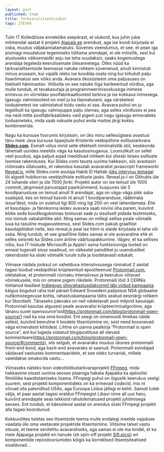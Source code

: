 ```yaml
---
layout: post
published: true
title: Tarkvaralitsentsidest
tags: ITESPA
---
```


Tulin IT Kolledžisse ennekõike seepärast, et olukord, kus juhin juba mitmendat aastat it projekti [Ajapaik.ee](http://ajapaik.ee) arendust, aga ise koodi kirjutada ei oska, muutus väljakannatamatuks. Süvenes veendumus, et see, et pean iga pisimagi muudatuse tegemiseks tülitama arendajat, ei ole mõistlik, sest kui alustuseks väiksemaidki asju ise teha suudaksin, saaks kogemustega arendaja tegeleda keerulisemate ülesannetega. Olles nüüd ka tarkvaralitsentside teemasse natuke rohkem süvenenud, ainult kinnistub minus arusaam, kui vajalik oleks ise koodida osata ning kui tohutult palju lisavõimalusi see võiks anda. Avavara ökosüsteem oma paljususes on tõeliselt hämmastav. Võibolla on see natuke liiga karikeeritud võrdlus, aga mulle tundub, et tavakasutaja ja programmeerimisoskusega inimese erinevus on võrreldav poolfabrikaattooteid tarbiva ja ise kokkava inimesega. Igasugu valmistooteid on meil ju ka lõpmatuseni, aga värsketest toiduainetest ise valmistatud toidu vastu ei saa. Avavara puhul on ju tegelikult ka igasugu valmisjuppe palju olemas, aga selles võrdluses ei pea ma neid mitte poolfabrikaatideks vaid pigem just nagu igasugu erinevateks toiduaineteks, mida saab oskuste puhul enda maitse järgi kokku kombineerida.

Nagu ka kursuse foorumis kirjutasin, on üks minu sellesügisesi avastusi tänu meie Java kursuse õppejõule Kristerile veebipõhine esitlustarkvara [**Slides.com**](http://slides.com). Esmalt võlus mind selle efektselt minimalistlik stiil, keskkonda lähemalt uurides meeldis väga ka kasutusmugavus. Loomulikult on sellel veel puudusi, aga paljud asjad meeldivad rohkem kui üheski teises esitluste loomise rakenduses. Kui Slides.comi tausta uurima hakkasin, siis avastasin rõõmsaks üllatuseks, et rakendus kasutab avavaralist javascripti frameworki [Reveal.js](https://github.com/hakimel/reveal.js), mille Slides.comi asutaja Hakib El Hattab ([üks intervjuu temaga](http://blog.fogcreek.com/dev-life-interview-with-hakim-el-hattab/)) lõi algselt hobikorras veebipõhiste esitluste jaoks. Reveal.js-l on Githubis üle 24 tuhande *stari* ja üle 7000 *forki*. Projekti autor on ise teinud üle 1000 *commiti*, järgmised panustajad paarkümmend, kusjuures üle 5 koodipanustuse on teinud ainult 9 arendajat, aga on väga-väga pikk saba osalejaid, kes on teinud kasvõi nt ainult 1 koodiparanduse, rääkimata *issue*’dest, mida on suletud ligi 800 ning ligi 200 on veel lahendamata. Ehk et kasutajas- ja fännkonna leidev avavara saab niiviisi üha parem, kuivõrd kõike seda koodikogukonnas toimuvat saab ju sisuliselt pidada testimiseks, mis toimub vabatahtlike abil. Ning samas on millegi sellise peale võimalik luua ka tasuline mugavusteenus, sest Slides.com pakub graafilist kasutajaliidest neile, kes reveal.js peal ise html-is slaide kirjutada ei taha või oska. Ning tundub, et see graafiline liides samas ei ole avavaraline ehk et selles seisneb ka Slides.com äriline väärtuspakkumine. Vägev, et ka sellises nišis, kus IT-hiidude Microsofti ja Apple’i sama funktsiooniga tooted on ennast tugevalt sisse seadnud, on väikestel paindlikel ju uuenduslikel rakendustel ka siiski võimalik turule tulla ja loodetavasti edukalt.

Viimase nädala jooksul on vahelduva intensiivsusega rünnatud 2 aastat tagasi loodud veebipõhist krüpteeritud epostiteenust [Protonmail.com](https://protonmail.com), oletatakse, et protonmaili rünnaku intensiivsus ja keerukus viitavad võimekusele, mis on omane pigem riikidele. Protonmaili lõid 3 CERNis töötanud teadlast [Indiegogo ühisrahastusplatvormil läbi viidud kampaania](https://www.indiegogo.com/projects/protonmail/) käigus kogutud raha toel pärast Edward Snowdeni paljastusi NSA globaalse nuhkimistegevuse kohta, rahastuskampaania täitis seatud eesmärgi rohkem kui 5kordselt. Tänaseks päevaks on neil väidetavalt pool miljonit kasutajat. Protonmail kasutas algusest peale avavaralisi krüpteerimisalgoritme, aga tänavu suvel opensource’isid(https://protonmail.com/blog/protonmail-open-source/) nad ka osa oma koodist. Ent seegi on omamoodi ilmekas näide sellest, kuivõrd keeruline it toodete litsentsimine on, sest need koosnevad väga erinevatest kihtidest. Lihtne on panna pealkirja “Protonmail is open source”, ent kui lugeda viidatud blogipostituse all olevaid kommentaare(https://protonmail.com/blog/protonmail-open-source/#comments), siis selgub, et avavaraks muutus üksnes protonmaili front-end kood, aga back-end avavaraks ei saanud. Protonmaili esindajad väidavad vastustes kommentaaridele, et see oleks turvarisk, millele vaieldakse omakorda vastu…

Viimaseks näiteks toon videotöötlustarkvaraprojekti [FFmpeg](http://ffmpeg.org/), mida hakkasime otsast uurima seoses plaaniga hakata Ajapaika ka ajaloolisi filmilõike kaardistamiseks lisama. FFmpegi puhul on õiguslik keerukus veelgi suurem, sest projekti komponentideks on ka erinevad *codec*id, mis nt võivad olla patenditud USAs, aga Euroopa Liidus jällegi ei kehti. Samuti tuleb välja, et paar aastat tagasi eraldus FFmpegist Libavi nime all uus haru, kuivõrd arendajate seas tekkisid rahulolematused projekti juhtimisega seoses. Ent tundub, et käesoleval aastal on arendus siiski FFmpegi projekti alla tagasi koondunud.

Kokkuvõttes tuletas see litsentside teema mulle endalegi meelde vajaduse vaadata üle oma veetavate projektide litsentsimine. Võtsime talvel vastu otsuse, et teeme senitehtu avavaraliseks, aga samas ei ole ma kindel, et ka meie Ajapaiga projekti eri harude (sh spin-off projekt [Sift.picsi](http://sift.pics)) eri komponentide repositooriumides kõigis ka korrektsed litsentsiteatised sisalduvad...
